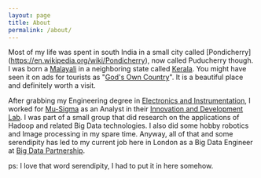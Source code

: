 ```yaml
---
layout: page
title: About
permalink: /about/
---
```


Most of my life was spent in south India in a small city called [Pondicherry]
(https://en.wikipedia.org/wiki/Pondicherry), now called Puducherry though.
I was born a [Malayali](https://en.wikipedia.org/wiki/Malayali) in a neighboring state called [Kerala](https://en.wikipedia.org/wiki/Kerala).
You might have seen it on ads for tourists as "[God's Own Country](https://en.wikipedia.org/wiki/God's_Own_Country#Kerala.2C_India)".
It is a beautiful place and definitely worth a visit.

After grabbing my Engineering degree in [Electronics and Instrumentation](http://www.pec.edu/),
I worked for [Mu-Sigma](http://www.mu-sigma.com/) as an Analyst in
their [Innovation and Development Lab](http://www.mu-sigma.com/analytics/ecosystem/innovation.html).
I was part of a small group that did research on the applications of Hadoop and related Big Data technologies.
I also did some hobby robotics and Image processing in my spare time. Anyway, all of that and some serendipity
has led to my current job here in London as a Big Data Engineer at [Big Data Partnership](http://bigdatapartnership.com).

ps: I love that word serendipity, I had to put it in here somehow.
